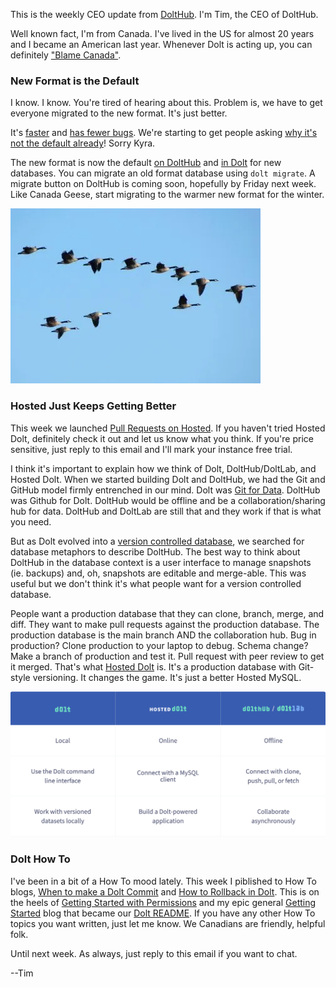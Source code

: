 This is the weekly CEO update from [DoltHub](https://www.dolthub.com/). I'm Tim, the CEO of DoltHub. 

Well known fact, I'm from Canada. I've lived in the US for almost 20 years and I became an American last year. Whenever Dolt is acting up, you can definitely ["Blame Canada"](https://www.youtube.com/watch?v=bOR38552MJA).

### New Format is the Default

I know. I know. You're tired of hearing about this. Problem is, we have to get everyone migrated to the new format. It's just better. 

It's [faster](https://docs.dolthub.com/sql-reference/benchmarks/latency) and [has fewer bugs](https://github.com/dolthub/dolt/issues/4419). We're starting to get people asking [why it's not the default already](https://github.com/dolthub/dolt/issues/4419#issuecomment-1261527471)! Sorry Kyra.

The new format is now the default [on DoltHub](https://www.dolthub.com/blog/2022-09-19-new-format-dolthub/) and [in Dolt]() for new databases. You can migrate an old format database using `dolt migrate`. A migrate button on DoltHub is coming soon, hopefully by Friday next week. Like Canada Geese, start migrating to the warmer new format for the winter.

[![Migrate](../images/canada-geese.png)]()

### Hosted Just Keeps Getting Better

This week we launched [Pull Requests on Hosted](https://www.dolthub.com/blog/2022-09-26-hosted-ui-writes/). If you haven't tried Hosted Dolt, definitely check it out and let us know what you think. If you're price sensitive, just reply to this email and I'll mark your instance free trial.

I think it's important to explain how we think of Dolt, DoltHub/DoltLab, and Hosted Dolt. When we started building Dolt and DoltHub, we had the Git and GitHub model firmly entrenched in our mind. Dolt was [Git for Data](https://www.dolthub.com/blog/2020-03-06-so-you-want-git-for-data/). DoltHub was Github for Dolt. DoltHub would be offline and be a collaboration/sharing hub for data. DoltHub and DoltLab are still that and they work if that is what you need.

But as Dolt evolved into a [version controlled database](https://www.dolthub.com/blog/2022-08-04-database-versioning/), we searched for database metaphors to describe DoltHub. The best way to think about DoltHub in the database context is a user interface to manage snapshots (ie. backups) and, oh, snapshots are editable and merge-able. This was useful but we don't think it's what people want for a version controlled database. 

People want a production database that they can clone, branch, merge, and diff. They want to make pull requests against the production database. The production database is the main branch AND the collaboration hub. Bug in production? Clone production to your laptop to debug. Schema change? Make a branch of production and test it. Pull request with peer review to get it merged. That's what [Hosted Dolt](https://hosted.doltdb.com/) is. It's a production database with Git-style versioning. It changes the game. It's just a better Hosted MySQL.

[![Which Dolt is right for you?](../images/dolt-options.png)](https://hosted.doltdb.com/#which-dolt-is-right-for-you)

### Dolt How To

I've been in a bit of a How To mood lately. This week I piblished to How To blogs, [When to make a Dolt Commit](https://www.dolthub.com/blog/2022-09-28-when-to-dolt-commit/) and [How to Rollback in Dolt](https://www.dolthub.com/blog/2022-09-23-dolt-rollback-options/). This is on the heels of [Getting Started with Permissions](https://www.dolthub.com/blog/2022-08-19-dolt-permissions-introduction/) and my epic general 
[Getting Started](https://www.dolthub.com/blog/2022-06-13-version-controllled-database-getting-started/) blog that became our [Dolt README](https://github.com/dolthub/dolt). If you have any other How To topics you want written, just let me know. We Canadians are friendly, helpful folk.

Until next week. As always, just reply to this email if you want to chat.

--Tim
